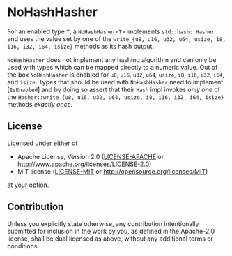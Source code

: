 # NoHashHasher

For an enabled type `T`, a `NoHashHasher<T>` implements `std::hash::Hasher` and
uses the value set by one of the `write_{u8, u16, u32, u64, usize, i8, i16, i32,
i64, isize}` methods as its hash output.

`NoHashHasher` does not implement any hashing algorithm and can only be used
with types which can be mapped directly to a numeric value. Out of the box
`NoHashHasher` is enabled for `u8`, `u16`, `u32`, `u64`, `usize`, `i8`, `i16`,
`i32`, `i64`, and `isize`. Types that should be used with `NoHashHasher` need
to implement [`IsEnabled`] and by doing so assert that their `Hash` impl invokes
*only one* of the `Hasher::write_{u8, u16, u32, u64, usize, i8, i16, i32, i64,
isize}` methods *exactly once*.

## License

Licensed under either of

 * Apache License, Version 2.0
   ([LICENSE-APACHE](LICENSE-APACHE) or http://www.apache.org/licenses/LICENSE-2.0)
 * MIT license
   ([LICENSE-MIT](LICENSE-MIT) or http://opensource.org/licenses/MIT)

at your option.

## Contribution

Unless you explicitly state otherwise, any contribution intentionally submitted
for inclusion in the work by you, as defined in the Apache-2.0 license, shall be
dual licensed as above, without any additional terms or conditions.
